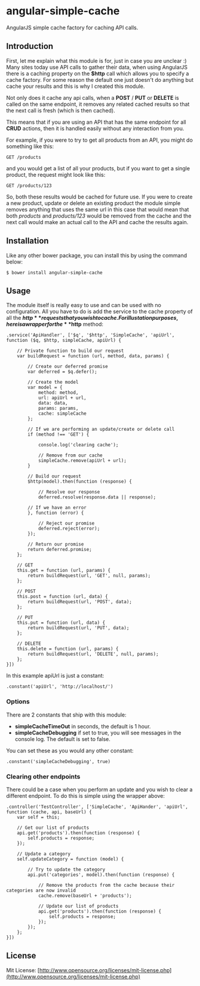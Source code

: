 # angular-simple-cache
AngularJS simple cache factory for caching API calls.

## Introduction
First, let me explain what this module is for, just in case you are unclear :)
Many sites today use API calls to gather their data, when using AngularJS there is a caching property on the **$http** call which allows you to specify a cache factory. For some reason the default one just doesn't do anything but cache your results and this is why I created this module.

Not only does it cache any api calls, when a **POST** / **PUT** or **DELETE** is called on the same endpoint, it removes any related cached results so that the next call is fresh (which is then cached).

This means that if you are using an API that has the same endpoint for all **CRUD** actions, then it is handled easily without any interaction from you.

For example, if you were to try to get all products from an API, you might do something like this:

```
GET /products
```

and you would get a list of all your products, but if you want to get a single product, the request might look like this:

```
GET /products/123
```

So, both these results would be cached for future use.
If you were to create a new product, update or delete an existing product the module simple removes anything that uses the same url in this case that would mean that both *products* and *products/123* would be removed from the cache and the next call would make an actual call to the API and cache the results again.

## Installation

Like any other bower package, you can install this by using the command below:

```
$ bower install angular-simple-cache
```

## Usage

The module itself is really easy to use and can be used with no configuration.
All you have to do is add the service to the cache property of all the **$http** requests that you wish to cache.
For illustation purposes, here is a wrapper for the **$http** method:

```
.service('ApiHandler', ['$q', '$http', 'SimpleCache', 'apiUrl', function ($q, $http, simpleCache, apiUrl) {

    // Private function to build our request
    var buildRequest = function (url, method, data, params) {

        // Create our deferred promise
        var deferred = $q.defer();

        // Create the model
        var model = {
            method: method,
            url: apiUrl + url,
            data: data,
            params: params,
            cache: simpleCache
        };

        // If we are performing an update/create or delete call
        if (method !== 'GET') {

            console.log('clearing cache');

            // Remove from our cache
            simpleCache.remove(apiUrl + url);
        }

        // Build our request
        $http(model).then(function (response) {

            // Resolve our response
            deferred.resolve(response.data || response);

        // If we have an error
        }, function (error) {

            // Reject our promise
            deferred.reject(error);
        });

        // Return our promise
        return deferred.promise;
    };

    // GET
    this.get = function (url, params) {
        return buildRequest(url, 'GET', null, params);
    };

    // POST
    this.post = function (url, data) {
        return buildRequest(url, 'POST', data);
    };

    // PUT
    this.put = function (url, data) {
        return buildRequest(url, 'PUT', data);
    };

    // DELETE
    this.delete = function (url, params) {
        return buildRequest(url, 'DELETE', null, params);
    };
}])
```

In this example apiUrl is just a constant:

```
.constant('apiUrl', 'http://localhost/')
```

### Options

There are 2 constants that ship with this module:

* **simpleCacheTimeOut** in seconds, the default is 1 hour.
* **simpleCacheDebugging** if set to true, you will see messages in the console log. The default is set to false.

You can set these as you would any other constant:

```
.constant('simpleCacheDebugging', true)
```

### Clearing other endpoints

There could be a case when you perform an update and you wish to clear a different endpoint. To do this is simple using the wrapper above:

```
.controller('TestController', ['SimpleCache', 'ApiHander', 'apiUrl', function (cache, api, baseUrl) {
    var self = this;

    // Get our list of products
    api.get('products').then(function (response) {
        self.products = response;
    });

    // Update a category
    self.updateCategory = function (model) {

        // Try to update the category
        api.put('categories', model).then(function (response) {

            // Remove the products from the cache because their categories are now invalid
            cache.remove(baseUrl + 'products');

            // Update our list of products
            api.get('products').then(function (response) {
                self.products = response;
            });
        });
    };
}])
```

## License

Mit License: [http://www.opensource.org/licenses/mit-license.php](http://www.opensource.org/licenses/mit-license.php)
